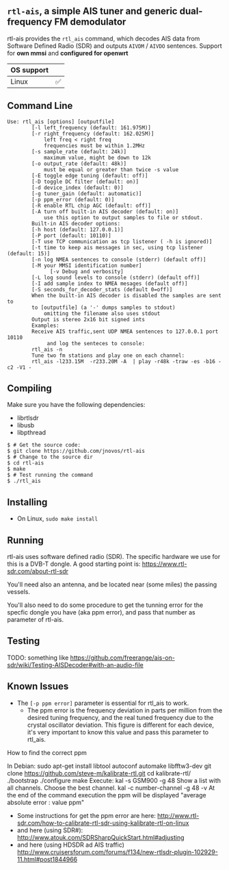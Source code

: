 `rtl-ais`, a simple AIS tuner and generic dual-frequency FM demodulator
-----------------------------------------------------------------------

rtl-ais provides the `rtl_ais` command, which decodes AIS data from Software Defined Radio (SDR) and outputs `AIVDM` / `AIVDO` sentences. Support for **own mmsi** and **configured for openwrt**

| OS support |   |
|------------|---|
| Linux      | ✅ |


Command Line
------------
```
Use: rtl_ais [options] [outputfile]
        [-l left_frequency (default: 161.975M)]
        [-r right_frequency (default: 162.025M)]
            left freq < right freq
            frequencies must be within 1.2MHz
        [-s sample_rate (default: 24k)]
            maximum value, might be down to 12k
        [-o output_rate (default: 48k)]
            must be equal or greater than twice -s value
        [-E toggle edge tuning (default: off)]
        [-D toggle DC filter (default: on)]
        [-d device_index (default: 0)]
        [-g tuner_gain (default: automatic)]
        [-p ppm_error (default: 0)]
        [-R enable RTL chip AGC (default: off)]
        [-A turn off built-in AIS decoder (default: on)]
            use this option to output samples to file or stdout.
        Built-in AIS decoder options:
        [-h host (default: 127.0.0.1)]
        [-P port (default: 10110)]
        [-T use TCP communication as tcp listener ( -h is ignored)]
        [-t time to keep ais messages in sec, using tcp listener (default: 15)]
        [-n log NMEA sentences to console (stderr) (default off)]
        [-M your MMSI identification number]
			  [-v Debug and verbosity]
        [-L log sound levels to console (stderr) (default off)]
        [-I add sample index to NMEA mesages (default off)]
        [-S seconds_for_decoder_stats (default 0=off)]
        When the built-in AIS decoder is disabled the samples are sent to
        to [outputfile] (a '-' dumps samples to stdout)
            omitting the filename also uses stdout
        Output is stereo 2x16 bit signed ints
        Examples:
        Receive AIS traffic,sent UDP NMEA sentences to 127.0.0.1 port 10110
             and log the senteces to console:
        rtl_ais -n
        Tune two fm stations and play one on each channel:
        rtl_ais -l233.15M  -r233.20M -A  | play -r48k -traw -es -b16 -c2 -V1 -
```


Compiling
---------
Make sure you have the following dependencies:
  - librtlsdr
  - libusb
  - libpthread

```console
$ # Get the source code:
$ git clone https://github.com/jnovos/rtl-ais
$ # Change to the source dir
$ cd rtl-ais
$ make
$ # Test running the command
$ ./rtl_ais
```

Installing
----------
* On Linux, `sudo make install`

Running
-------

rtl-ais uses software defined radio (SDR).  The specific
hardware we use for this is a DVB-T dongle. A good starting point is:
https://www.rtl-sdr.com/about-rtl-sdr

You'll need also an antenna, and be located near (some miles)  the
passing vessels.

You'll also need to do some procedure to get the tunning error for the
specfic dongle you have (aka ppm error), and pass that number as parameter
of rtl-ais.


Testing
-------

TODO: something like
https://github.com/freerange/ais-on-sdr/wiki/Testing-AISDecoder#with-an-audio-file


Known Issues
------------
* The `[-p ppm error]` parameter is essential for rtl_ais to work.
  * The ppm error is the frequency deviation in parts per million from the desired tuning
frequency, and the real tuned frequency due to the crystal oscillator deviation. This
figure is different for each device, it's very important to know  this value and pass this parameter to rtl_ais.

How to find the correct ppm

In Debian:
  sudo apt-get install libtool autoconf automake libfftw3-dev
  git clone https://github.com/steve-m/kalibrate-rtl.git
  cd kalibrate-rtl/
  ./bootstrap
  ./configure
  make
Execute:
  kal -s GSM900 -g 48
  Show a list with all channels.
  Choose the best channel.
  kal -c number-channel -g 48 -v
  At the end of the command execution the ppm will be displayed "average absolute error : value ppm"


  * Some instructions for get the ppm error are here:
    http://www.rtl-sdr.com/how-to-calibrate-rtl-sdr-using-kalibrate-rtl-on-linux
  * and here (using SDR#):
    http://www.atouk.com/SDRSharpQuickStart.html#adjusting
  * and here (using HDSDR ad AIS traffic)
    http://www.cruisersforum.com/forums/f134/new-rtlsdr-plugin-102929-11.html#post1844966
